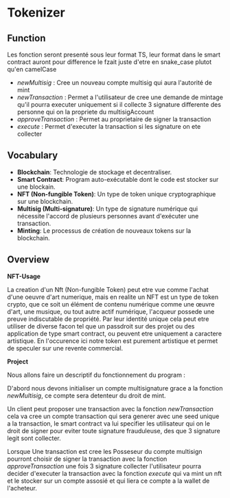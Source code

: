 # Tokenizer

## Function

Les fonction seront presenté sous leur format TS, leur format dans le smart contract auront pour difference le fzait juste d'etre en snake_case plutot qu'en camelCase

- *newMultisig*     : Cree un nouveau compte multisig qui aura l'autorité de mint
- *newTransaction*  : Permet a l'utilisateur de cree une demande de mintage qu'il pourra executer uniquement si il collecte 3 signature differente des personne qui on la propriete du multisigAccount
- *approveTransaction* : Permet au proprietaire de signer la transaction
- *execute* : Permet d'executer la transaction si les signature on ete collecter

## Vocabulary
- **Blockchain**: Technologie de stockage et decentraliser.
- **Smart Contract**: Program auto-exécutable dont le code est stocker sur une blockain.
- **NFT (Non-fungible Token)**: Un type de token unique cryptographique sur une blockchain.
- **Multisig (Multi-signature)**: Un type de signature numérique qui nécessite l'accord de plusieurs personnes avant d'exécuter une transaction.
- **Minting**: Le processus de création de nouveaux tokens sur la blockchain.


## Overview

**NFT-Usage**

La creation d'un Nft (Non-fungible Token) peut etre vue comme l'achat d'une oeuvre d'art numerique, mais en realite un NFT est un type de token crypto, que ce soit un élément de contenu numérique comme une œuvre d'art, une musique, ou tout autre actif numérique, l'acqueur possede une preuve indiscutable de propriété.
Par leur identité unique cela peut etre utiliser de diverse facon tel que un passdroit sur des projet ou des application de type smart contract, ou peuvent etre uniquement a caractere artistique.
En l'occurence ici notre token est purement artistique et permet de speculer sur une revente commercial.

**Project**

Nous allons faire un descriptif du fonctionnement du program :

D'abord nous devons initialiser un compte multisignature grace a la fonction *newMultisig*, ce compte sera detenteur du droit de mint.

Un client peut proposer une transaction avec la fonction *newTransaction*
cela va cree un compte transaction qui sera generer avec une seed unique a la transaction, le smart contract va lui specifier les utilisateur qui on le droit de signer pour eviter toute signature frauduleuse, des que 3 signature legit sont collecter.

Lorsque Une transaction est cree les Posseseur du compte multisign pourront choisir de signer la transaction avec la fonction *approveTransaction* une fois 3 signature collecter l'utilisateur pourra decider d'executer la transaction avec la fonction *execute* qui va mint un nft et le stocker sur un compte assosié et qui liera ce compte a la wallet de l'acheteur.




